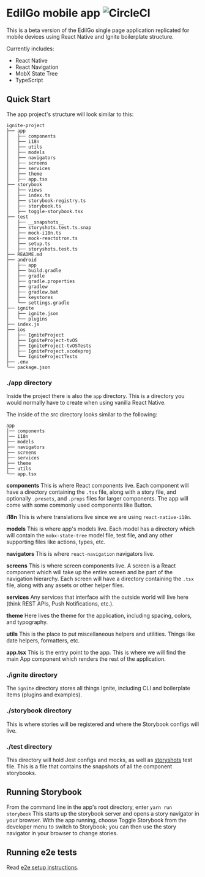 # EdilGo mobile app ![CircleCI](https://img.shields.io/github/v/tag/ionutbirlad/edilgo-react-native?label=version&sort=date)

This is a beta version of the EdilGo single page application replicated for mobile devices using React Native and Ignite boilerplate structure.

Currently includes:

- React Native
- React Navigation
- MobX State Tree
- TypeScript

## Quick Start

The app project's structure will look similar to this:

```
ignite-project
├── app
│   ├── components
│   ├── i18n
│   ├── utils
│   ├── models
│   ├── navigators
│   ├── screens
│   ├── services
│   ├── theme
│   ├── app.tsx
├── storybook
│   ├── views
│   ├── index.ts
│   ├── storybook-registry.ts
│   ├── storybook.ts
│   ├── toggle-storybook.tsx
├── test
│   ├── __snapshots__
│   ├── storyshots.test.ts.snap
│   ├── mock-i18n.ts
│   ├── mock-reactotron.ts
│   ├── setup.ts
│   ├── storyshots.test.ts
├── README.md
├── android
│   ├── app
│   ├── build.gradle
│   ├── gradle
│   ├── gradle.properties
│   ├── gradlew
│   ├── gradlew.bat
│   ├── keystores
│   └── settings.gradle
├── ignite
│   ├── ignite.json
│   └── plugins
├── index.js
├── ios
│   ├── IgniteProject
│   ├── IgniteProject-tvOS
│   ├── IgniteProject-tvOSTests
│   ├── IgniteProject.xcodeproj
│   └── IgniteProjectTests
├── .env
└── package.json

```

### ./app directory

Inside the project there is also the `app` directory. This is a directory you would normally have to create when using vanilla React Native.

The inside of the src directory looks similar to the following:

```
app
│── components
│── i18n
├── models
├── navigators
├── screens
├── services
├── theme
├── utils
└── app.tsx
```

**components**
This is where React components live. Each component will have a directory containing the `.tsx` file, along with a story file, and optionally `.presets`, and `.props` files for larger components. The app will come with some commonly used components like Button.

**i18n**
This is where translations live since we are using `react-native-i18n`.

**models**
This is where app's models live. Each model has a directory which will contain the `mobx-state-tree` model file, test file, and any other supporting files like actions, types, etc.

**navigators**
This is where `react-navigation` navigators live.

**screens**
This is where screen components live. A screen is a React component which will take up the entire screen and be part of the navigation hierarchy. Each screen will have a directory containing the `.tsx` file, along with any assets or other helper files.

**services**
Any services that interface with the outside world will live here (think REST APIs, Push Notifications, etc.).

**theme**
Here lives the theme for the application, including spacing, colors, and typography.

**utils**
This is the place to put miscellaneous helpers and utilities. Things like date helpers, formatters, etc.

**app.tsx** This is the entry point to the app. This is where we will find the main App component which renders the rest of the application.

### ./ignite directory

The `ignite` directory stores all things Ignite, including CLI and boilerplate items (plugins and examples).

### ./storybook directory

This is where stories will be registered and where the Storybook configs will live.

### ./test directory

This directory will hold Jest configs and mocks, as well as [storyshots](https://github.com/storybooks/storybook/tree/master/addons/storyshots) test file. This is a file that contains the snapshots of all the component storybooks.

## Running Storybook

From the command line in the app's root directory, enter `yarn run storybook`
This starts up the storybook server and opens a story navigator in your browser. With the app
running, choose Toggle Storybook from the developer menu to switch to Storybook; you can then
use the story navigator in your browser to change stories.

## Running e2e tests

Read [e2e setup instructions](./e2e/README.md).
